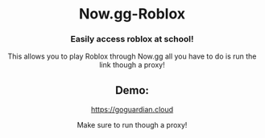 <div align="center">
<h1>Now.gg-Roblox</h1>
<h3>Easily access roblox at school!</h3>
This allows you to play Roblox through Now.gg all you have to do is run the link though a proxy!
<h2>Demo:</h2>
<a href="https://goguardian.cloud">https://goguardian.cloud</a>
<p>Make sure to run though a proxy!</p>
</div>
